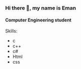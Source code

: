 ### Hi there 👋, my name is Eman
#### Computer Engineering student 
Skills: 
* c 
* c++ 
* c# 
* Html 
* css 

<!-- - 🔭 I’m currently working on this page. 
Here are some ideas to get you started:

- 🔭 I’m currently working on ...
- 🌱 I’m currently learning ...
- 👯 I’m looking to collaborate on ...
- 🤔 I’m looking for help with ...
- 💬 Ask me about ...
- 📫 How to reach me: ...
- 😄 Pronouns: ...
- ⚡ Fun fact: ...
-->
